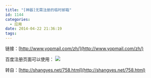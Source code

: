 ```yaml
---
title: "[神器]无需注册的临时邮箱"
id: 1144
categories:
  - 应用
date: 2014-04-22 21:36:19
tags:
---
```


链接：[http://www.yopmail.com/zh/](http://www.yopmail.com/zh/)

百度注册页面可以使用：
![](http://ww2.sinaimg.cn/mw690/d8525ecbgw1efm4eqbondj20h405gdfz.jpg)

转自：[http://shangyes.net/758.html](http://shangyes.net/758.html)